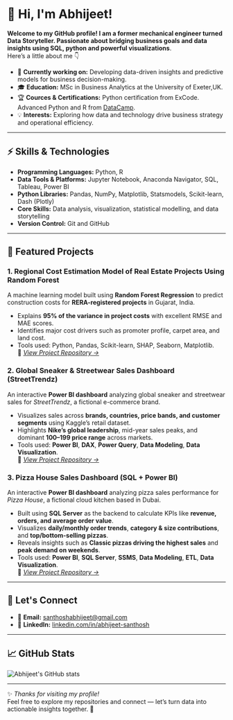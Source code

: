 # 👋 Hi, I'm Abhijeet!  

**Welcome to my GitHub profile! I am a former mechanical engineer turned Data Storyteller. Passionate about bridging business goals and data insights using SQL, python and powerful visualizations**.  
Here’s a little about me 👇  

- 🔭 **Currently working on:** Developing data-driven insights and predictive models for business decision-making.   
- 🎓 **Education:** MSc in Business Analytics at the University of Exeter,UK.  
- 🏆 **Cources & Certifications:** Python certification from ExCode. Advanced Python and R from [DataCamp](https://www.datacamp.com/).
- 💡 **Interests:** Exploring how data and technology drive business strategy and operational efficiency.  

---

## ⚡ Skills & Technologies  

- **Programming Languages:** Python, R  
- **Data Tools & Platforms:** Jupyter Notebook, Anaconda Navigator, SQL, Tableau, Power BI  
- **Python Libraries:** Pandas, NumPy, Matplotlib, Statsmodels, Scikit-learn, Dash (Plotly)  
- **Core Skills:** Data analysis, visualization, statistical modelling, and data storytelling  
- **Version Control:** Git and GitHub  

---

## 🧩 Featured Projects  

### 1. Regional Cost Estimation Model of Real Estate Projects Using Random Forest 
A machine learning model built using **Random Forest Regression** to predict construction costs for **RERA-registered projects** in Gujarat, India.  
- Explains **95% of the variance in project costs** with excellent RMSE and MAE scores.  
- Identifies major cost drivers such as promoter profile, carpet area, and land cost.  
- Tools used: Python, Pandas, Scikit-learn, SHAP, Seaborn, Matplotlib.  
📘 *[View Project Repository →](https://github.com/Abhijeet-Santhosh/Predicting-Construction-Project-Costs-Using-Machine-Learning/blob/main/README.md)*  

### 2. Global Sneaker & Streetwear Sales Dashboard (StreetTrendz)  
An interactive **Power BI dashboard** analyzing global sneaker and streetwear sales for *StreetTrendz*, a fictional e-commerce brand.  
- Visualizes sales across **brands, countries, price bands, and customer segments** using Kaggle’s retail dataset.  
- Highlights **Nike’s global leadership**, mid-year sales peaks, and dominant **$100–$199 price range** across markets.  
- Tools used: **Power BI**, **DAX**, **Power Query**, **Data Modeling**, **Data Visualization**.  
📘 *[View Project Repository →](https://github.com/Abhijeet-Santhosh/StreetTrendz-Sales-Dashboard--PowerBI-/blob/main/README.md)*

### 3. Pizza House Sales Dashboard (SQL + Power BI)  
An interactive **Power BI dashboard** analyzing pizza sales performance for *Pizza House*, a fictional cloud kitchen based in Dubai.  
- Built using **SQL Server** as the backend to calculate KPIs like **revenue, orders, and average order value**.  
- Visualizes **daily/monthly order trends**, **category & size contributions**, and **top/bottom-selling pizzas**.  
- Reveals insights such as **Classic pizzas driving the highest sales** and **peak demand on weekends**.  
- Tools used: **Power BI**, **SQL Server**, **SSMS**, **Data Modeling**, **ETL**, **Data Visualization**.  
📘 *[View Project Repository →](https://github.com/Abhijeet-Santhosh/Pizza-House-Sales-Report-/blob/main/README.md)*  


---

## 🤝 Let's Connect  

- 📧 **Email:** [santhoshabhijeet@gmail.com](mailto:santhosabhijeet@gmail.com)  
- 💼 **LinkedIn:** [linkedin.com/in/abhijeet-santhosh](https://www.linkedin.com/in/abhijeet-santhosh-3a8253293/)  

---

## 📈 GitHub Stats  

![Abhijeet's GitHub stats](https://github-readme-stats.vercel.app/api?username=Abhijeet-Santhosh&show_icons=true&theme=radical)

---

✨ *Thanks for visiting my profile!*  
Feel free to explore my repositories and connect — let’s turn data into actionable insights together. 🚀
